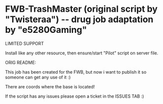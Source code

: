 # FWB-TrashMaster (original script by "Twisteraa") -- drug job adaptation by "e5280Gaming"

LIMITED SUPPORT

Install like any other resource, then ensure/start "Pilot" script on server file.

ORIG README:

This job has been created for the FWB, but now i want to publish it so someone can get any use of it :)

There are coords where the base is located!

If the script has any issues please open a ticket in the ISSUES TAB :)

